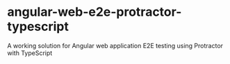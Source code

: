 # angular-web-e2e-protractor-typescript
A working solution for Angular web application E2E testing using Protractor with TypeScript
